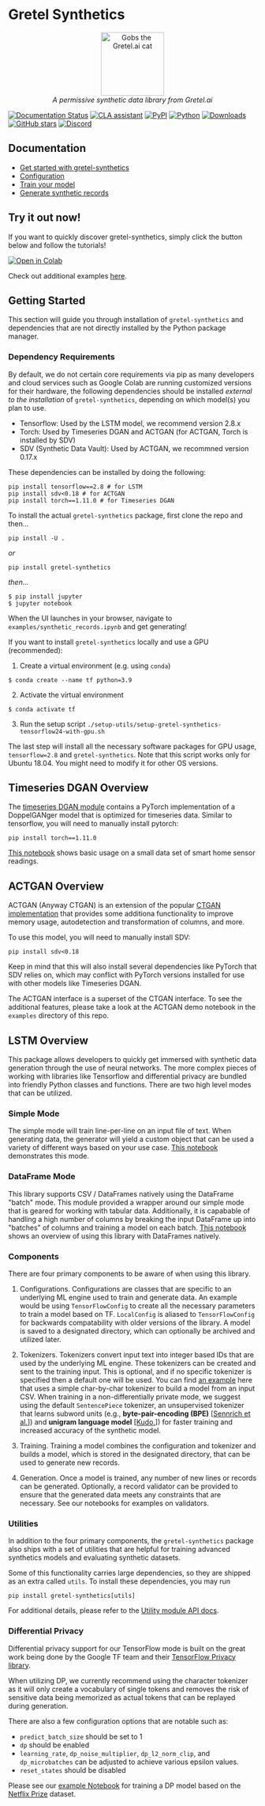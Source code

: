# Gretel Synthetics

<p align="center">
    <a href="https://gretel.ai"><img width="128px" src="https://gretel-public-website.s3.amazonaws.com/assets/gobs_the_cat_@1x.png" alt="Gobs the Gretel.ai cat" /></a><br />
    <i>A permissive synthetic data library from Gretel.ai</i>
</p>

[![Documentation Status](https://readthedocs.org/projects/gretel-synthetics/badge/?version=stable)](https://gretel-synthetics.readthedocs.io/en/stable/?badge=stable)
[![CLA assistant](https://cla-assistant.io/readme/badge/gretelai/gretel-synthetics)](https://cla-assistant.io/gretelai/gretel-synthetics)
[![PyPI](https://badge.fury.io/py/gretel-synthetics.svg)](https://badge.fury.io/py/gretel-synthetics)
[![Python](https://img.shields.io/pypi/pyversions/gretel-synthetics.svg)](https://github.com/gretelai/gretel-synthetics)
[![Downloads](https://pepy.tech/badge/gretel-synthetics)](https://pepy.tech/project/gretel-synthetics)
[![GitHub stars](https://img.shields.io/github/stars/gretelai/gretel-synthetics?style=social)](https://github.com/gretelai/gretel-synthetics)
[![Discord](https://img.shields.io/discord/1007817822614847500?label=Discord&logo=Discord)](https://gretel.ai/discord)

## Documentation

- [Get started with gretel-synthetics](https://gretel-synthetics.readthedocs.io/en/stable/)
- [Configuration](https://gretel-synthetics.readthedocs.io/en/stable/api/config.html)
- [Train your model](https://gretel-synthetics.readthedocs.io/en/stable/api/train.html)
- [Generate synthetic records](https://gretel-synthetics.readthedocs.io/en/stable/api/generate.html)

## Try it out now!

If you want to quickly discover gretel-synthetics, simply click the button below and follow the tutorials!

[![Open in Colab](https://colab.research.google.com/assets/colab-badge.svg)](https://colab.research.google.com/github/gretelai/gretel-synthetics/blob/master/examples/synthetic_records.ipynb)

Check out additional examples [here](https://github.com/gretelai/gretel-synthetics/tree/master/examples).

## Getting Started

This section will guide you through installation of `gretel-synthetics` and dependencies that are not directly installed by the Python package manager.

### Dependency Requirements

By default, we do not certain core requirements via pip as many developers and cloud services such as Google Colab are
running customized versions for their hardware, the following dependencies should be installed _external to the installation_
of `gretel-synthetics`, depending on which model(s) you plan to use.

- Tensorflow: Used by the LSTM model, we recommend version 2.8.x
- Torch: Used by Timeseries DGAN and ACTGAN (for ACTGAN, Torch is installed by SDV)
- SDV (Synthetic Data Vault): Used by ACTGAN, we recommned version 0.17.x

These dependencies can be installed by doing the following:

```
pip install tensorflow==2.8 # for LSTM
pip install sdv<0.18 # for ACTGAN
pip install torch==1.11.0 # for Timeseries DGAN
```

To install the actual `gretel-synthetics` package, first clone the repo and then...

```
pip install -U .
```

_or_

```
pip install gretel-synthetics
```

_then..._

```
$ pip install jupyter
$ jupyter notebook
```

When the UI launches in your browser, navigate to `examples/synthetic_records.ipynb` and get generating!

If you want to install `gretel-synthetics` locally and use a GPU (recommended):

1. Create a virtual environment (e.g. using `conda`)

```
$ conda create --name tf python=3.9
```

2. Activate the virtual environment

```
$ conda activate tf
```

3. Run the setup script `./setup-utils/setup-gretel-synthetics-tensorflow24-with-gpu.sh`

The last step will install all the necessary software packages for GPU usage, `tensorflow=2.8` and `gretel-synthetics`.
Note that this script works only for Ubuntu 18.04. You might need to modify it for other OS versions.

## Timeseries DGAN Overview

The [timeseries DGAN module](https://synthetics.docs.gretel.ai/en/stable/models/timeseries_dgan.html#timeseries-dgan) contains a PyTorch implementation of a DoppelGANger model that is optimized for timeseries data. Similar to tensorflow, you will need to manually install pytorch:

```
pip install torch==1.11.0
```

[This notebook](https://github.com/gretelai/gretel-synthetics/blob/master/examples/timeseries_dgan.ipynb) shows basic usage on a small data set of smart home sensor readings.

## ACTGAN Overview

ACTGAN (Anyway CTGAN) is an extension of the popular [CTGAN implementation](https://sdv.dev/SDV/user_guides/single_table/ctgan.html) that provides
some additiona functionality to improve memory usage, autodetection and transformation of columns, and more.

To use this model, you will need to manually install SDV:

```
pip install sdv<0.18
```

Keep in mind that this will also install several dependencies like PyTorch that SDV relies on, which may conflict with PyTorch
versions installed for use with other models like Timeseries DGAN.

The ACTGAN interface is a superset of the CTGAN interface. To see the additional features, please take a look at the ACTGAN demo notebook in the `examples` directory of this repo.

## LSTM Overview

This package allows developers to quickly get immersed with synthetic data generation through the use of neural networks. The more complex pieces of working with libraries like Tensorflow and differential privacy are bundled into friendly Python classes and functions. There are two high level modes that can be utilized.

### Simple Mode

The simple mode will train line-per-line on an input file of text. When generating data, the generator will yield a custom object that can be used a variety of different ways based on your use case. [This notebook](https://github.com/gretelai/gretel-synthetics/blob/master/examples/tensorflow/simple-character-model.ipynb) demonstrates this mode.

### DataFrame Mode

This library supports CSV / DataFrames natively using the DataFrame "batch" mode. This module provided a wrapper around our simple mode that is geared for working with tabular data. Additionally, it is capabable of handling a high number of columns by breaking the input DataFrame up into "batches" of columns and training a model on each batch. [This notebook](https://github.com/gretelai/gretel-synthetics/blob/master/examples/dataframe_batch.ipynb) shows an overview of using this library with DataFrames natively.

### Components

There are four primary components to be aware of when using this library.

1. Configurations. Configurations are classes that are specific to an underlying ML engine used to train and generate data. An example would be using `TensorFlowConfig` to create all the necessary parameters to train a model based on TF. `LocalConfig` is aliased to `TensorFlowConfig` for backwards compatability with older versions of the library. A model is saved to a designated directory, which can optionally be archived and utilized later.

2. Tokenizers. Tokenizers convert input text into integer based IDs that are used by the underlying ML engine. These tokenizers can be created and sent to the training input. This is optional, and if no specific tokenizer is specified then a default one will be used. You can find [an example](https://github.com/gretelai/gretel-synthetics/blob/master/examples/tensorflow/batch-df-char-tokenizer.ipynb) here that uses a simple char-by-char tokenizer to build a model from an input CSV. When training in a non-differentially private mode, we suggest using the default `SentencePiece` tokenizer, an unsupervised tokenizer that learns subword units (e.g., **byte-pair-encoding (BPE)** [[Sennrich et al.](http://www.aclweb.org/anthology/P16-1162)]) and **unigram language model** [[Kudo.](https://arxiv.org/abs/1804.10959)]) for faster training and increased accuracy of the synthetic model.

3. Training. Training a model combines the configuration and tokenizer and builds a model, which is stored in the designated directory, that can be used to generate new records.

4. Generation. Once a model is trained, any number of new lines or records can be generated. Optionally, a record validator can be provided to ensure that the generated data meets any constraints that are necessary. See our notebooks for examples on validators.

### Utilities

In addition to the four primary components, the `gretel-synthetics` package also ships with a set of utilities that are helpful for training advanced synthetics models and evaluating synthetic datasets.

Some of this functionality carries large dependencies, so they are shipped as an extra called `utils`. To install these dependencies, you may run

```
pip install gretel-synthetics[utils]
```

For additional details, please refer to the [Utility module API docs](https://synthetics.docs.gretel.ai/en/latest/utils/index.html).

### Differential Privacy

Differential privacy support for our TensorFlow mode is built on the great work being done by the Google TF team and their [TensorFlow Privacy library](https://github.com/tensorflow/privacy).

When utilizing DP, we currently recommend using the character tokenizer as it will only create a vocabulary of single tokens and removes the risk of sensitive data being memorized as actual tokens that can be replayed during generation.

There are also a few configuration options that are notable such as:

- `predict_batch_size` should be set to 1
- `dp` should be enabled
- `learning_rate`, `dp_noise_multiplier`, `dp_l2_norm_clip`, and `dp_microbatches` can be adjusted to achieve various epsilon values.
- `reset_states` should be disabled

Please see our [example Notebook](https://github.com/gretelai/gretel-synthetics/blob/master/examples/tensorflow/diff_privacy.ipynb) for training a DP model based on the [Netflix Prize](https://en.wikipedia.org/wiki/Netflix_Prize) dataset.
